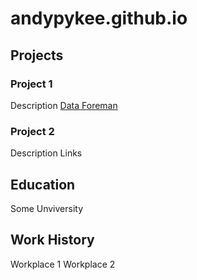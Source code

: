 # andypykee.github.io

## Projects
### Project 1
Description
[Data Foreman](https://www.dataforeman.com)

### Project 2
Description
Links

## Education
Some Unviversity

## Work History
Workplace 1
Workplace 2
    
